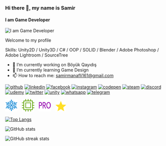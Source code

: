 ### Hi there 👋, my name is Samir
#### I am Game Developer
![I am Game Developer](https://media.licdn.com/dms/image/D4E16AQGLXIRLbsjlZA/profile-displaybackgroundimage-shrink_350_1400/0/1692186615938?e=1710374400&v=beta&t=4tVFeQJov2KV5lJXwuaKiXiTyvn9aCvltgMjJ5sjhSQ)

Welcome to my profile

Skills: Unity2D / Unity3D / C# / OOP / SOLID / Blender / Adobe Photoshop / Adobe Lightroom / SourceTree

- 🔭 I’m currently working on Böyük Qayıdış 
- 🌱 I’m currently learning Game Design 
- 📫 How to reach me: samirmanafli161@gmail.com 


[<img src='https://cdn.jsdelivr.net/npm/simple-icons@3.0.1/icons/github.svg' alt='github' height='40'>](https://github.com/SamirManafDev)  [<img src='https://cdn.jsdelivr.net/npm/simple-icons@3.0.1/icons/linkedin.svg' alt='linkedin' height='40'>](https://www.linkedin.com/in/samirmanafdev/)  [<img src='https://cdn.jsdelivr.net/npm/simple-icons@3.0.1/icons/facebook.svg' alt='facebook' height='40'>](https://www.facebook.com/100008759597493)  [<img src='https://cdn.jsdelivr.net/npm/simple-icons@3.0.1/icons/instagram.svg' alt='instagram' height='40'>](https://www.instagram.com/manafov_samir/)  [<img src='https://cdn.jsdelivr.net/npm/simple-icons@3.0.1/icons/codepen.svg' alt='codepen' height='40'>](https://codepen.io/SamirManafDev)  [<img src='https://cdn.jsdelivr.net/npm/simple-icons@3.0.1/icons/steam.svg' alt='steam' height='40'>](https://steamcommunity.com/profiles/76561199498898248/home)  [<img src='https://cdn.jsdelivr.net/npm/simple-icons@3.0.1/icons/discord.svg' alt='discord' height='40'>](https://discordapp.com/users/1095419421603942451)  [<img src='https://cdn.jsdelivr.net/npm/simple-icons@3.0.1/icons/udemy.svg' alt='udemy' height='40'>](https://www.udemy.com/user/samir-1737/)  [<img src='https://cdn.jsdelivr.net/npm/simple-icons@3.0.1/icons/twitter.svg' alt='twitter' height='40'>](https://twitter.com/samir_manafli)  [<img src='https://cdn.jsdelivr.net/npm/simple-icons@3.0.1/icons/unity.svg' alt='unity' height='40'>](SamirManafDev)  [<img src='https://cdn.jsdelivr.net/npm/simple-icons@3.0.1/icons/whatsapp.svg' alt='whatsapp' height='40'>](https://wa.me/qr/ZYWIGW6IJ6IUF1)  [<img src='https://cdn.jsdelivr.net/npm/simple-icons@3.0.1/icons/telegram.svg' alt='telegram' height='40'>](https://t.me/manafov_samir)  

<a href='https://archiveprogram.github.com/'><img src='https://raw.githubusercontent.com/acervenky/animated-github-badges/master/assets/acbadge.gif' width='40' height='40'></a> <a href='https://docs.github.com/en/developers'><img src='https://raw.githubusercontent.com/acervenky/animated-github-badges/master/assets/devbadge.gif' width='40' height='40'></a> <a href='https://github.com/pricing'><img src='https://raw.githubusercontent.com/acervenky/animated-github-badges/master/assets/pro.gif' width='40' height='40'></a> <a href='https://stars.github.com/'><img src='https://raw.githubusercontent.com/acervenky/animated-github-badges/master/assets/starbadge.gif' width='35' height='35'></a> 

[![Top Langs](https://github-readme-stats.vercel.app/api/top-langs/?username=SamirManafDev)](https://github.com/anuraghazra/github-readme-stats)

![GitHub stats](https://github-readme-stats.vercel.app/api?username=SamirManafDev&show_icons=true&count_private=true)  

![GitHub streak stats](https://streak-stats.demolab.com/?user=SamirManafDev)  

